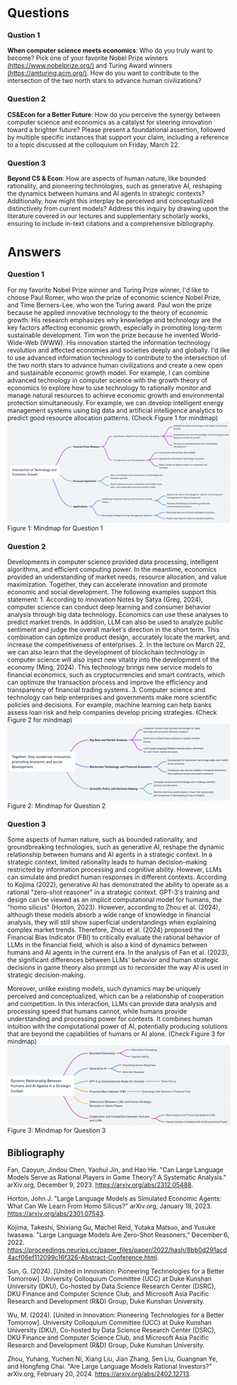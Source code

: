 # Questions

### Qustion 1
**When computer science meets economics**: Who do you truly want to become? Pick one of your favorite Nobel Prize winners [(https://www.nobelprize.org/)](https://www.nobelprize.org/) and Turing Award winners [(https://amturing.acm.org/)](https://amturing.acm.org/). How do you want to contribute to the intersection of the two north stars to advance human civilizations?
### Question 2
**CS&Econ for a Better Future**: How do you perceive the synergy between computer science and economics as a catalyst for steering innovation toward a brighter future? Please present a foundational assertion, followed by multiple specific instances that support your claim, including a reference to a topic discussed at the colloquium on Friday, March 22.
### Question 3
**Beyond CS & Econ**: How are aspects of human nature, like bounded rationality, and pioneering technologies, such as generative AI, reshaping the dynamics between humans and AI agents in strategic contexts? Additionally, how might this interplay be perceived and conceptualized distinctively from current models? Address this inquiry by drawing upon the literature covered in our lectures and supplementary scholarly works, ensuring to include in-text citations and a comprehensive bibliography.

# Answers

### Question 1
For my favorite Nobel Prize winner and Turing Prize winner, I'd like to choose Paul Romer, who won the prize of economic science Nobel Prize, and Time Berners-Lee, who won the Turing award. Paul won the prize because he applied innovative technology to the theory of economic growth. His research emphasizes why knowledge and technology are the key factors affecting economic growth, especially in promoting long-term sustainable development. Tim won the prize because he invented World-Wide-Web (WWW). His innovation started the information technology revolution and affected economies and societies deeply and globally. I'd like to use advanced information technology to contribute to the intersection of the two north stars to advance human civilizations and create a new open and sustainable economic growth model. For example, I can combine advanced technology in computer science with the growth theory of economics to explore how to use technology to rationally monitor and manage natural resources to achieve economic growth and environmental protection simultaneously. For example, we can develop intelligent energy management systems using big data and artificial intelligence analytics to predict good resource allocation patterns. (Check Figure 1 for mindmap)
![mindmap1](images/mindmap1.jpg)
Figure 1: Mindmap for Question 1
### Question 2
Developments in computer science provided data processing, intelligent algorithms, and efficient computing power. In the meantime, economics provided an understanding of market needs, resource allocation, and value maximization. Together, they can accelerate innovation and promote economic and social development. The following examples support this statement: 1. According to innovation Notes by Satya (Greg, 2024), computer science can conduct deep learning and consumer behavior analysis through big data technology. Economics can use these analyses to predict market trends. In addition, LLM can also be used to analyze public sentiment and judge the overall market's direction in the short term. This combination can optimize product design, accurately locate the market, and increase the competitiveness of enterprises. 2. In the lecture on March 22, we can also learn that the development of blockchain technology in computer science will also inject new vitality into the development of the economy (Ming, 2024). This technology brings new service models to financial economics, such as cryptocurrencies and smart contracts, which can optimize the transaction process and improve the efficiency and transparency of financial trading systems. 3. Computer science and technology can help enterprises and governments make more scientific policies and decisions. For example, machine learning can help banks assess loan risk and help companies develop pricing strategies. (Check Figure 2 for mindmap)
![mindmap2](images/mindmap2.jpg)
Figure 2: Mindmap for Question 2
### Question 3
Some aspects of human nature, such as bounded rationality, and groundbreaking technologies, such as generative AI, reshape the dynamic relationship between humans and AI agents in a strategic context. In a strategic context, limited rationality leads to human decision-making restricted by information processing and cognitive ability. However, LLMs can simulate and predict human responses in different contexts. According to Kojima (2022), generative AI has demonstrated the ability to operate as a rational "zero-shot reasoner" in a strategic context. GPT-3's training and design can be viewed as an implicit computational model for humans, the "homo silicus" (Horton, 2023). However, according to Zhou et al. (2024), although these models absorb a wide range of knowledge in financial analysis, they will still show superficial understandings when explaining complex market trends. Therefore, Zhou et al. (2024) proposed the Financial Bias Indicator (FBI) to critically evaluate the rational behavior of LLMs in the financial field, which is also a kind of dynamics between humans and AI agents in the current era. In the analysis of Fan et al. (2023), the significant differences between LLMs' behavior and human strategic decisions in game theory also prompt us to reconsider the way AI is used in strategic decision-making.

Moreover, unlike existing models, such dynamics may be uniquely perceived and conceptualized, which can be a relationship of cooperation and competition. In this interaction, LLMs can provide data analysis and processing speed that humans cannot, while humans provide understanding and processing power for contexts. It combines human intuition with the computational power of AI, potentially producing solutions that are beyond the capabilities of humans or AI alone. (Check Figure 3 for mindmap)
![mindmap3](images/mindmap3.jpg)
Figure 3: Mindmap for Question 3
## Bibliography
Fan, Caoyun, Jindou Chen, Yaohui Jin, and Hao He. "Can Large Language Models Serve as Rational Players in Game Theory? A Systematic Analysis." arXiv.org, December 9, 2023. https://arxiv.org/abs/2312.05488.

Horton, John J. "Large Language Models as Simulated Economic Agents: What Can We Learn From Homo Silicus?" arXiv.org, January 18, 2023. https://arxiv.org/abs/2301.07543.

Kojima, Takeshi, Shixiang Gu, Machel Reid, Yutaka Matsuo, and Yusuke Iwasawa. "Large Language Models Are Zero-Shot Reasoners," December 6, 2022. https://proceedings.neurips.cc/paper_files/paper/2022/hash/8bb0d291acd4acf06ef112099c16f326-Abstract-Conference.html.

Sun, G. (2024). [United in Innovation: Pioneering Technologies for a Better Tomorrow]. University Colloquium Committee (UCC) at Duke Kunshan University (DKU), Co-hosted by Data Science Research Center (DSRC), DKU Finance and Computer Science Club, and Microsoft Asia Pacific Research and Development (R&D) Group, Duke Kunshan University.

Wu, M. (2024). [United in Innovation: Pioneering Technologies for a Better Tomorrow]. University Colloquium Committee (UCC) at Duke Kunshan University (DKU), Co-hosted by Data Science Research Center (DSRC), DKU Finance and Computer Science Club, and Microsoft Asia Pacific Research and Development (R&D) Group, Duke Kunshan University.

Zhou, Yuhang, Yuchen Ni, Xiang Liu, Jian Zhang, Sen Liu, Guangnan Ye, and Hongfeng Chai. "Are Large Language Models Rational Investors?" arXiv.org, February 20, 2024. https://arxiv.org/abs/2402.12713.
